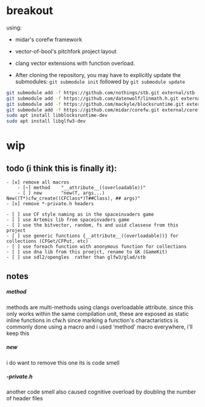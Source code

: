 # breakout 


using:
* midar's corefw framework
* vector-of-bool's pitchfork project layout
* clang vector extensions with function overload.

* After cloning the repository, you may have to explicitly update the submodules: `git submodule init` followed by `git submodule update`

```bash
git submodule add -f https://github.com/nothings/stb.git external/stb
git submodule add -f https://github.com/datenwolf/linmath.h.git external/linmath.h
git submodule add -f https://github.com/mackyle/blocksruntime.git external/blocksruntime
git submodule add -f https://github.com/midar/corefw.git external/corefw
sudo apt install libblocksruntime-dev
sudo apt install libglfw3-dev
```
# wip
## todo (i think this is finally it):


    - [x] remove all macros
        - [~] method    "__attribute__((overloadable))"
        - [ ] new       "new(T, args...) New((T*)cfw_create((CFClass*)T##Class), ## args)"
    - [x] remove *-private.h headers

    - [ ] use CF style naming as in the spaceinvaders game
    - [ ] use Artemis lib from spaceinvaders game
    - [ ] use the bitvector, random, fs and uuid classese from this project
    - [ ] use generic functions {__attribute__((overloadable))} for collections (CFGet/CFPut, etc)
    - [ ] use foreach function with anonymous function for collections 
    - [ ] use dna lib from this proejct, rename to GK (GameKit)
    - [ ] use sdl2/opengles  rather than glfw3/glad/stb


## notes

##### method
methods are multi-methods using clangs overloadable attribute. since this only works within the same compilation unit, these are exposed as static inline functions in cfw.h
since marking a function's charactaristics is commonly done using a macro and i used 'method' macro everywhere, i'll keep this

##### new
i do want to remove this one its is code smell

##### -private.h
another code smell also caused cognitive overload by doubling the number of header files


